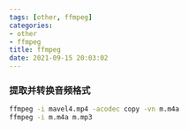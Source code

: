 ```yaml
---
tags: [other, ffmpeg]
categories: 
- other
- ffmpeg
title: ffmpeg
date: 2021-09-15 20:03:02
---
```


### 提取并转换音频格式
```bash
ffmpeg -i mavel4.mp4 -acodec copy -vn m.m4a
ffmpeg -i m.m4a m.mp3
```

